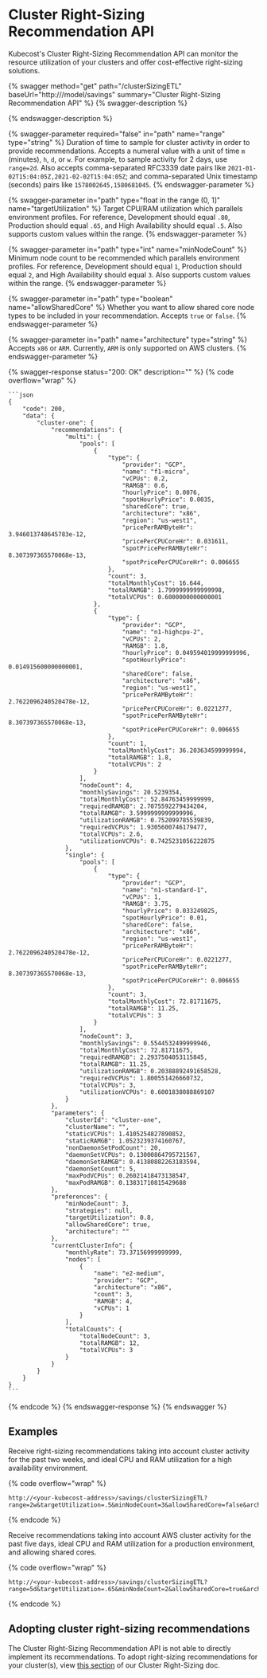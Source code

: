 # Cluster Right-Sizing Recommendation API

Kubecost's Cluster Right-Sizing Recommendation API can monitor the resource utilization of your clusters and offer cost-effective right-sizing solutions.

{% swagger method="get" path="/clusterSizingETL" baseUrl="http://<your-kubecost-address>/model/savings" summary="Cluster Right-Sizing Recommendation API" %}
{% swagger-description %}

{% endswagger-description %}

{% swagger-parameter required="false" in="path" name="range" type="string" %}
Duration of time to sample for cluster activity in order to provide recommendations. Accepts a numeral value with a unit of time `m` (minutes), `h`, `d`, or `w`. For example, to sample activity for 2 days, use `range=2d`. Also accepts comma-separated RFC3339 date pairs like `2021-01-02T15:04:05Z,2021-02-02T15:04:05Z`; and comma-separated Unix timestamp (seconds) pairs like `1578002645,1580681045`.
{% endswagger-parameter %}

{% swagger-parameter in="path" type="float in the range (0, 1]" name="targetUtilization" %}
Target CPU/RAM utilization which parallels environment profiles. For reference, Development should equal `.80`, Production should equal `.65`, and High Availability should equal `.5`. Also supports custom values within the range.
{% endswagger-parameter %}

{% swagger-parameter in="path" type="int" name="minNodeCount" %}
Minimum node count to be recommended which parallels environment profiles. For reference, Development should equal `1`, Production should equal `2`, and High Availability should equal `3`. Also supports custom values within the range.
{% endswagger-parameter %}

{% swagger-parameter in="path" type="boolean" name="allowSharedCore" %}
Whether you want to allow shared core node types to be included in your recommendation. Accepts `true` or `false`.
{% endswagger-parameter %}

{% swagger-parameter in="path" name="architecture" type="string" %}
Accepts `x86` or `ARM`. Currently, `ARM` is only supported on AWS clusters.
{% endswagger-parameter %}

{% swagger-response status="200: OK" description="" %}
{% code overflow="wrap" %}
````
```json
{
    "code": 200,
    "data": {
        "cluster-one": {
            "recommendations": {
                "multi": {
                    "pools": [
                        {
                            "type": {
                                "provider": "GCP",
                                "name": "f1-micro",
                                "vCPUs": 0.2,
                                "RAMGB": 0.6,
                                "hourlyPrice": 0.0076,
                                "spotHourlyPrice": 0.0035,
                                "sharedCore": true,
                                "architecture": "x86",
                                "region": "us-west1",
                                "pricePerRAMByteHr": 3.946013748645783e-12,
                                "pricePerCPUCoreHr": 0.031611,
                                "spotPricePerRAMByteHr": 8.307397365570068e-13,
                                "spotPricePerCPUCoreHr": 0.006655
                            },
                            "count": 3,
                            "totalMonthlyCost": 16.644,
                            "totalRAMGB": 1.7999999999999998,
                            "totalVCPUs": 0.6000000000000001
                        },
                        {
                            "type": {
                                "provider": "GCP",
                                "name": "n1-highcpu-2",
                                "vCPUs": 2,
                                "RAMGB": 1.8,
                                "hourlyPrice": 0.049594019999999996,
                                "spotHourlyPrice": 0.014915600000000001,
                                "sharedCore": false,
                                "architecture": "x86",
                                "region": "us-west1",
                                "pricePerRAMByteHr": 2.7622096240520478e-12,
                                "pricePerCPUCoreHr": 0.0221277,
                                "spotPricePerRAMByteHr": 8.307397365570068e-13,
                                "spotPricePerCPUCoreHr": 0.006655
                            },
                            "count": 1,
                            "totalMonthlyCost": 36.203634599999994,
                            "totalRAMGB": 1.8,
                            "totalVCPUs": 2
                        }
                    ],
                    "nodeCount": 4,
                    "monthlySavings": 20.5239354,
                    "totalMonthlyCost": 52.84763459999999,
                    "requiredRAMGB": 2.7075592279434204,
                    "totalRAMGB": 3.5999999999999996,
                    "utilizationRAMGB": 0.752099785539839,
                    "requiredVCPUs": 1.9305600746179477,
                    "totalVCPUs": 2.6,
                    "utilizationVCPUs": 0.7425231056222875
                },
                "single": {
                    "pools": [
                        {
                            "type": {
                                "provider": "GCP",
                                "name": "n1-standard-1",
                                "vCPUs": 1,
                                "RAMGB": 3.75,
                                "hourlyPrice": 0.033249825,
                                "spotHourlyPrice": 0.01,
                                "sharedCore": false,
                                "architecture": "x86",
                                "region": "us-west1",
                                "pricePerRAMByteHr": 2.7622096240520478e-12,
                                "pricePerCPUCoreHr": 0.0221277,
                                "spotPricePerRAMByteHr": 8.307397365570068e-13,
                                "spotPricePerCPUCoreHr": 0.006655
                            },
                            "count": 3,
                            "totalMonthlyCost": 72.81711675,
                            "totalRAMGB": 11.25,
                            "totalVCPUs": 3
                        }
                    ],
                    "nodeCount": 3,
                    "monthlySavings": 0.5544532499999946,
                    "totalMonthlyCost": 72.81711675,
                    "requiredRAMGB": 2.2937504053115845,
                    "totalRAMGB": 11.25,
                    "utilizationRAMGB": 0.20388892491658528,
                    "requiredVCPUs": 1.800551426660732,
                    "totalVCPUs": 3,
                    "utilizationVCPUs": 0.6001838088869107
                }
            },
            "parameters": {
                "clusterId": "cluster-one",
                "clusterName": "",
                "staticVCPUs": 1.4105254827890852,
                "staticRAMGB": 1.0523239374160767,
                "nonDaemonSetPodCount": 20,
                "daemonSetVCPUs": 0.13000864795721567,
                "daemonSetRAMGB": 0.41380882263183594,
                "daemonSetCount": 5,
                "maxPodVCPUs": 0.26021418473138547,
                "maxPodRAMGB": 0.13831710815429688
            },
            "preferences": {
                "minNodeCount": 3,
                "strategies": null,
                "targetUtilization": 0.8,
                "allowSharedCore": true,
                "architecture": ""
            },
            "currentClusterInfo": {
                "monthlyRate": 73.37156999999999,
                "nodes": [
                    {
                        "name": "e2-medium",
                        "provider": "GCP",
                        "architecture": "x86",
                        "count": 3,
                        "RAMGB": 4,
                        "vCPUs": 1
                    }
                ],
                "totalCounts": {
                    "totalNodeCount": 3,
                    "totalRAMGB": 12,
                    "totalVCPUs": 3
                }
            }
        }
    }
}
```
````
{% endcode %}
{% endswagger-response %}
{% endswagger %}

## Examples

Receive right-sizing recommendations taking into account cluster activity for the past two weeks, and ideal CPU and RAM utilization for a high availability environment.

{% code overflow="wrap" %}
```
http://<your-kubecost-address>/savings/clusterSizingETL?range=2w&targetUtilization=.5&minNodeCount=3&allowSharedCore=false&architecture=x86
```
{% endcode %}

Receive recommendations taking into account AWS cluster activity for the past five days, ideal CPU and RAM utilization for a production environment, and allowing shared cores.

{% code overflow="wrap" %}
```
http://<your-kubecost-address>/savings/clusterSizingETL?range=5d&targetUtilization=.65&minNodeCount=2&allowSharedCore=true&architecture=ARM
```
{% endcode %}

## Adopting cluster right-sizing recommendations

The Cluster Right-Sizing Recommendation API is not able to directly implement its recommendations. To adopt right-sizing recommendations for your cluster(s), view [this section](cluster-right-sizing-recommendation-api.md#cluster-right-sizing-recommendation-api) of our Cluster Right-Sizing doc.
